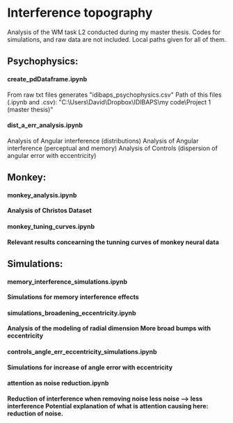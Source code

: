 # Interference topography

Analysis of the WM task L2 conducted during my master thesis.
Codes for simulations, and raw data are not included. Local paths given for all of them.

## Psychophysics:

#### create_pdDataframe.ipynb
From raw txt files generates "idibaps_psychophysics.csv"
Path of this files (.ipynb and .csv):
"C:\Users\David\Dropbox\IDIBAPS\my code\Project 1 (master thesis)"


#### dist_a_err_analysis.ipynb
Analysis of Angular interference (distributions)
Analysis of Angular interference (perceptual and memory)
Analysis of Controls (dispersion of angular error with eccentricity)

<b>

## Monkey:

#### monkey_analysis.ipynb
<b>
Analysis of Christos Dataset


#### monkey_tuning_curves.ipynb
Relevant results concearning the tunning curves of monkey neural data



<b>
  

## Simulations:

#### memory_interference_simulations.ipynb

Simulations for memory interference effects


#### simulations_broadening_eccentricity.ipynb

Analysis of the modeling of radial dimension
More broad bumps with eccentricity

#### controls_angle_err_eccentricity_simulations.ipynb

Simulations for increase of angle error with eccentricity

#### attention as noise reduction.ipynb

Reduction of interference when removing noise
less noise --> less interference
Potential explanation of what is attention causing here: reduction of noise.



